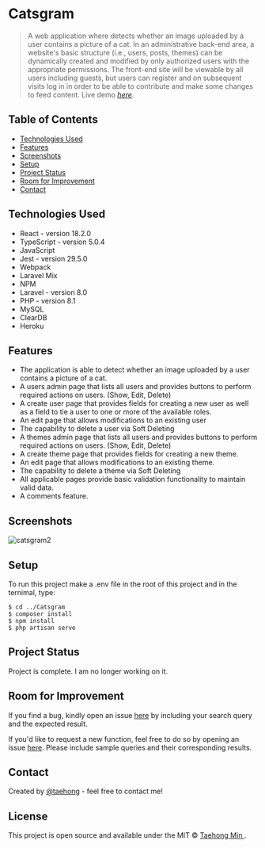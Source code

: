 # Catsgram
> A web application where detects whether an image uploaded by a user contains a picture of a cat. In an administrative back-end area, a website's basic structure (i.e., users, posts, themes) can be dynamically created and modified by only authorized users with the appropriate permissions. The front-end site will be viewable by all users including guests, but users can register and on subsequent visits log in in order to be able to contribute and make some changes to feed content.
> Live demo [_here_](https://catsgram.herokuapp.com). <!-- If you have the project hosted somewhere, include the link here. -->

## Table of Contents
<!-- * [General Info](#general-information)-->
* [Technologies Used](#technologies-used)
* [Features](#features)
* [Screenshots](#screenshots)
* [Setup](#setup)
* [Project Status](#project-status)
* [Room for Improvement](#room-for-improvement)
* [Contact](#contact)
<!-- * [License](#license) -->

<!--
## General Information
It was my final assignment for web application programming. I received a mark of 100%, with a final course mark of 98%.
I deployed this application using Heroku and AWS Relational Database Service. However, I could not use AWS RDS anymore because I was using a school account. So, I used ClearDB to build my app using native MySQL databases instead. In class, I used Laravel version 6 and PHP 7 but upgraded Laravel version to 8 and PHP version to 8.1 and added image uploading, comments functionalities, and a third party API to detect cat's images after the course ended.
-->
## Technologies Used
- React - version 18.2.0
- TypeScript - version 5.0.4
- JavaScript
- Jest - version 29.5.0
- Webpack
- Laravel Mix
- NPM
- Laravel - version 8.0
- PHP - version 8.1
- MySQL
- ClearDB
- Heroku


## Features
- The application is able to detect whether an image uploaded by a user contains a picture of a cat.
- A users admin page that lists all users and provides buttons to perform required actions on users. (Show, Edit, Delete)
- A create user page that provides fields for creating a new user as well as a field to tie a user to one or more of the available roles.
- An edit page that allows modifications to an existing user
- The capability to delete a user via Soft Deleting
-	A themes admin page that lists all users and provides buttons to perform required actions on users. (Show, Edit, Delete)
-	A create theme page that provides fields for creating a new theme.
-	An edit page that allows modifications to an existing theme.
-	The capability to delete a theme via Soft Deleting
-	All applicable pages provide basic validation functionality to maintain valid data.
- A comments feature.

## Screenshots
![catsgram2](https://user-images.githubusercontent.com/71358207/236655000-34d72397-7966-45d0-9ba8-2d3f4b3401fd.gif)

## Setup
To run this project make a .env file in the root of this project and in the ternimal, type:
```
$ cd ../Catsgram
$ composer install
$ npm install
$ php artisan serve
```

## Project Status
Project is complete. I am no longer working on it.

## Room for Improvement
If you find a bug, kindly open an issue [here](https://github.com/DevTaehong/Catsgram/issues/new) by including your search query and the expected result.

If you'd like to request a new function, feel free to do so by opening an issue [here](https://github.com/DevTaehong/Catsgram/issues/new). Please include sample queries and their corresponding results.

## Contact
Created by [@taehong](https://linkedin.com/in/taehong) - feel free to contact me!

## License
This project is open source and available under the MIT © [Taehong Min ](https://github.com/DevTaehong/Catsgram/blob/master/License).

